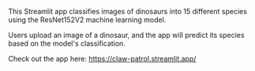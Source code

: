 This Streamlit app classifies images of dinosaurs into 15 different species using the ResNet152V2 machine learning model. 

Users upload an image of a dinosaur, and the app will predict its species based on the model's classification.

Check out the app here: https://claw-patrol.streamlit.app/
